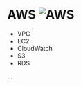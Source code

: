 AWS ![AWS](https://img.shields.io/badge/Amazon%20AWS-232F3E?style=flat-square&logo=Amazon%20AWS&logoColor=white)
=============
* VPC
* EC2
* CloudWatch
* S3
* RDS

...

